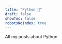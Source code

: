 ```yaml
---
title: "Python 🐍"
draft: false
showToc: false
robotsNoIndex: true
---
```


All my posts about Python